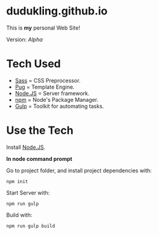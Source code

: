 # dudukling.github.io
This is **my** personal Web Site!

Version: *Alpha*



# Tech Used

- [Sass](http://sass-lang.com/) = CSS Preprocessor.
- [Pug](https://pugjs.org/api/getting-started.html) = Template Engine.
- [Node.JS](https://pugjs.org/api/getting-started.html) = Server framework.
- [npm](https://www.npmjs.com/) = Node's Package Manager.
- [Gulp](https://gulpjs.com/) = Toolkit for automating tasks.


# Use the Tech

Install [Node.JS](https://nodejs.org/en/download/).

**In node command prompt**

Go to project folder, and install project dependencies with:
```
npm init
```

Start Server with:
```
npm run gulp
```

Build with:
```
npm run gulp build
```
